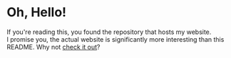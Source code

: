 # Oh, Hello!

If you're reading this, you found the repository that hosts my website.  
I promise you, the actual website is significantly more interesting than this README. Why not [check it out](https://jmmclaug201.github.io)?